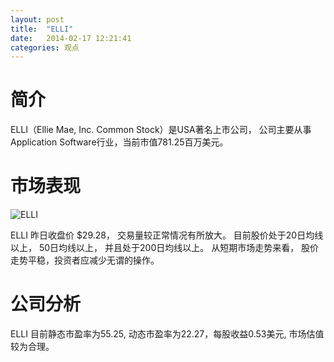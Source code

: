 ```yaml
---
layout: post
title:  "ELLI"
date:   2014-02-17 12:21:41
categories: 观点
---
```


# 简介
ELLI（Ellie Mae, Inc. Common Stock）是USA著名上市公司，
公司主要从事Application Software行业，当前市值781.25百万美元。

# 市场表现

![ELLI](http://finviz.com/chart.ashx?t=ELLI&ty=c&ta=1&p=d&s=l)

ELLI 昨日收盘价 $29.28，
交易量较正常情况有所放大。
目前股价处于20日均线以上，
50日均线以上，
并且处于200日均线以上。
从短期市场走势来看，
股价走势平稳，投资者应减少无谓的操作。

# 公司分析
ELLI 目前静态市盈率为55.25, 动态市盈率为22.27，每股收益0.53美元,
市场估值较为合理。
